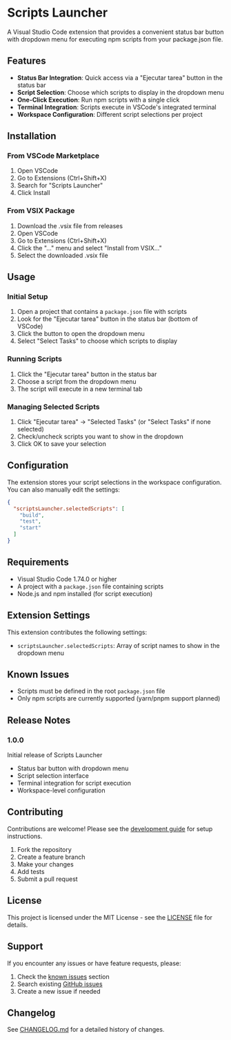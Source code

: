 # Scripts Launcher

A Visual Studio Code extension that provides a convenient status bar button with dropdown menu for executing npm scripts from your package.json file.

## Features

- **Status Bar Integration**: Quick access via a "Ejecutar tarea" button in the status bar
- **Script Selection**: Choose which scripts to display in the dropdown menu
- **One-Click Execution**: Run npm scripts with a single click
- **Terminal Integration**: Scripts execute in VSCode's integrated terminal
- **Workspace Configuration**: Different script selections per project

## Installation

### From VSCode Marketplace

1. Open VSCode
2. Go to Extensions (Ctrl+Shift+X)
3. Search for "Scripts Launcher"
4. Click Install

### From VSIX Package

1. Download the .vsix file from releases
2. Open VSCode
3. Go to Extensions (Ctrl+Shift+X)
4. Click the "..." menu and select "Install from VSIX..."
5. Select the downloaded .vsix file

## Usage

### Initial Setup

1. Open a project that contains a `package.json` file with scripts
2. Look for the "Ejecutar tarea" button in the status bar (bottom of VSCode)
3. Click the button to open the dropdown menu
4. Select "Select Tasks" to choose which scripts to display

### Running Scripts

1. Click the "Ejecutar tarea" button in the status bar
2. Choose a script from the dropdown menu
3. The script will execute in a new terminal tab

### Managing Selected Scripts

1. Click "Ejecutar tarea" → "Selected Tasks" (or "Select Tasks" if none selected)
2. Check/uncheck scripts you want to show in the dropdown
3. Click OK to save your selection

## Configuration

The extension stores your script selections in the workspace configuration. You can also manually edit the settings:

```json
{
  "scriptsLauncher.selectedScripts": [
    "build",
    "test",
    "start"
  ]
}
```

## Requirements

- Visual Studio Code 1.74.0 or higher
- A project with a `package.json` file containing scripts
- Node.js and npm installed (for script execution)

## Extension Settings

This extension contributes the following settings:

- `scriptsLauncher.selectedScripts`: Array of script names to show in the dropdown menu

## Known Issues

- Scripts must be defined in the root `package.json` file
- Only npm scripts are currently supported (yarn/pnpm support planned)

## Release Notes

### 1.0.0

Initial release of Scripts Launcher

- Status bar button with dropdown menu
- Script selection interface
- Terminal integration for script execution
- Workspace-level configuration

## Contributing

Contributions are welcome! Please see the [development guide](./documentation/development.md) for setup instructions.

1. Fork the repository
2. Create a feature branch
3. Make your changes
4. Add tests
5. Submit a pull request

## License

This project is licensed under the MIT License - see the [LICENSE](LICENSE) file for details.

## Support

If you encounter any issues or have feature requests, please:

1. Check the [known issues](#known-issues) section
2. Search existing [GitHub issues](https://github.com/trystan4861/scripts-launcher/issues)
3. Create a new issue if needed

## Changelog

See [CHANGELOG.md](CHANGELOG.md) for a detailed history of changes.